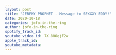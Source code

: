 ```yaml
---
layout: post
title: "JEREMY PROPHET - Message to SEXXXY EDDY!"
date: 2020-10-18
categories: jofo-in-the-ring
author: jofo-in-the-ring
spotify_track_id: 
youtube_video_id: 7X_80OqjF2w
apple_track_id: 
youtube_metadata: 
---
```

